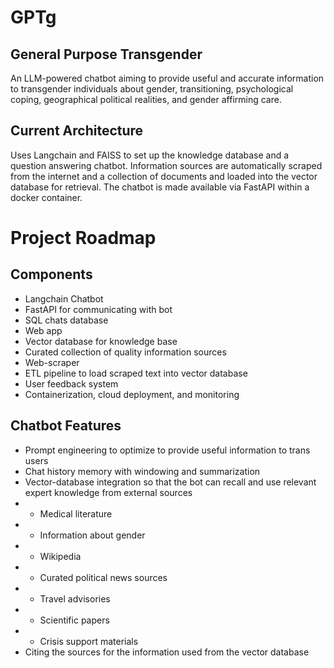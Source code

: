 # GPTg
## General Purpose Transgender 

An LLM-powered chatbot aiming to provide useful and accurate information to transgender individuals about gender, transitioning, psychological coping, geographical political realities, and gender affirming care.  

## Current Architecture

Uses Langchain and FAISS to set up the knowledge database and a question answering chatbot.  Information sources are automatically scraped from the internet and a collection of documents and loaded into the vector database for retrieval. The chatbot is made available via FastAPI within a docker container.

# Project Roadmap

## Components
* Langchain Chatbot
* FastAPI for communicating with bot
* SQL chats database
* Web app 
* Vector database for knowledge base
* Curated collection of quality information sources
* Web-scraper
* ETL pipeline to load scraped text into vector database
* User feedback system
* Containerization, cloud deployment, and monitoring

## Chatbot Features
* Prompt engineering to optimize to provide useful information to trans users
* Chat history memory with windowing and summarization
* Vector-database integration so that the bot can recall and use relevant expert knowledge from external sources
* * Medical literature
* * Information about gender
* * Wikipedia
* * Curated political news sources
* * Travel advisories
* * Scientific papers
* * Crisis support materials
* Citing the sources for the information used from the vector database
